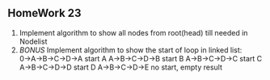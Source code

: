 ## HomeWork 23

1. Implement algorithm to show all nodes from root(head) till needed in Nodelist  
2. *BONUS* Implement algorithm to show the start of loop in linked list:  
0->A->B->C->D->A start A
A->B->C->D->B start B
A->B->C->D->C start C
A->B->C->D->D start D
A->B->C->D->E no start, empty result